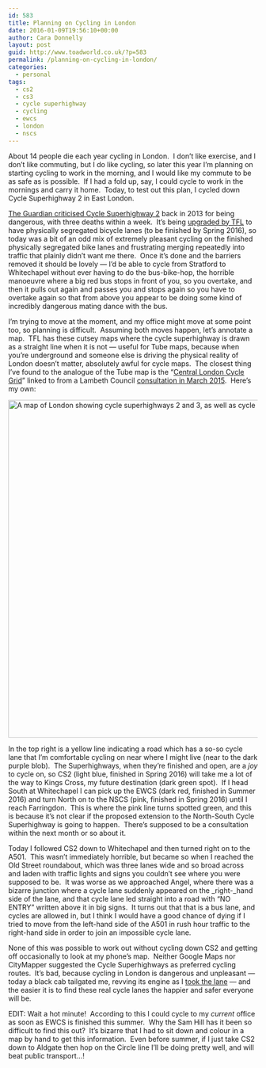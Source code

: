 ```yaml
---
id: 583
title: Planning on Cycling in London
date: 2016-01-09T19:56:10+00:00
author: Cara Donnelly
layout: post
guid: http://www.toadworld.co.uk/?p=583
permalink: /planning-on-cycling-in-london/
categories:
  - personal
tags:
  - cs2
  - cs3
  - cycle superhighway
  - cycling
  - ewcs
  - london
  - nscs
---
```

About 14 people die each year cycling in London.  I don&#8217;t like exercise, and I don&#8217;t like commuting, but I do like cycling, so later this year I&#8217;m planning on starting cycling to work in the morning, and I would like my commute to be as safe as is possible.  If I had a fold up, say, I could cycle to work in the mornings and carry it home.  Today, to test out this plan, I cycled down Cycle Superhighway 2 in East London.

[The Guardian criticised Cycle Superhighway 2](http://www.theguardian.com/lifeandstyle/video/2013/nov/15/cyclist-london-cycle-superhighway-2-video) back in 2013 for being dangerous, with three deaths within a week.  It&#8217;s being [upgraded by TFL](https://tfl.gov.uk/travel-information/improvements-and-projects/cycle-superhighway-2-upgrade) to have physically segregated bicycle lanes (to be finished by Spring 2016), so today was a bit of an odd mix of extremely pleasant cycling on the finished physically segregated bike lanes and frustrating merging repeatedly into traffic that plainly didn&#8217;t want me there.  Once it&#8217;s done and the barriers removed it should be lovely &#8212; I&#8217;d be able to cycle from Stratford to Whitechapel without ever having to do the bus-bike-hop, the horrible manoeuvre where a big red bus stops in front of you, so you overtake, and then it pulls out again and passes you and stops again so you have to overtake again so that from above you appear to be doing some kind of incredibly dangerous mating dance with the bus.

I&#8217;m trying to move at the moment, and my office might move at some point too, so planning is difficult.  Assuming both moves happen, let&#8217;s annotate a map.  TFL has these cutsey maps where the cycle superhighway is drawn as a straight line when it is not &#8212; useful for Tube maps, because when you&#8217;re underground and someone else is driving the physical reality of London doesn&#8217;t matter, absolutely awful for cycle maps.  The closest thing I&#8217;ve found to the analogue of the Tube map is the &#8220;[Central London Cycle Grid](http://www.lambeth.gov.uk/sites/default/files/Central%20London%20Cycle%20Grid.pdf)&#8221; linked to from a Lambeth Council [consultation in March 2015](http://www.lambeth.gov.uk/consultations/proposed-cycling-quietway-in-waterloo).  Here&#8217;s my own:

<a href="http://www.toadworld.co.uk/wp-content/uploads/2016/01/cycle_route.png" rel="attachment wp-att-585"><img class="alignnone wp-image-585 size-full" src="http://www.toadworld.co.uk/wp-content/uploads/2016/01/cycle_route.png" alt="A map of London showing cycle superhighways 2 and 3, as well as cycle superhighways east-west and north-south." width="1300" height="682" srcset="http://www.toadworld.co.uk/wp-content/uploads/2016/01/cycle_route-300x157.png 300w, http://www.toadworld.co.uk/wp-content/uploads/2016/01/cycle_route-768x403.png 768w, http://www.toadworld.co.uk/wp-content/uploads/2016/01/cycle_route-1024x537.png 1024w, http://www.toadworld.co.uk/wp-content/uploads/2016/01/cycle_route-624x327.png 624w, http://www.toadworld.co.uk/wp-content/uploads/2016/01/cycle_route.png 1300w" sizes="(max-width: 1300px) 100vw, 1300px" /></a>

In the top right is a yellow line indicating a road which has a so-so cycle lane that I&#8217;m comfortable cycling on near where I might live (near to the dark purple blob).  The Superhighways, when they&#8217;re finished and open, are a _joy_ to cycle on, so CS2 (light blue, finished in Spring 2016) will take me a lot of the way to Kings Cross, my future destination (dark green spot).  If I head South at Whitechapel I can pick up the EWCS (dark red, finished in Summer 2016) and turn North on to the NSCS (pink, finished in Spring 2016) until I reach Farringdon.  This is where the pink line turns spotted green, and this is because it&#8217;s not clear if the proposed extension to the North-South Cycle Superhighway is going to happen.  There&#8217;s supposed to be a consultation within the next month or so about it.

Today I followed CS2 down to Whitechapel and then turned right on to the A501.  This wasn&#8217;t immediately horrible, but became so when I reached the Old Street roundabout, which was three lanes wide and so broad across and laden with traffic lights and signs you couldn&#8217;t see where you were supposed to be.  It was worse as we approached Angel, where there was a bizarre junction where a cycle lane suddenly appeared on the _right-_hand side of the lane, and that cycle lane led straight into a road with &#8220;NO ENTRY&#8221; written above it in big signs.  It turns out that that is a bus lane, and cycles are allowed in, but I think I would have a good chance of dying if I tried to move from the left-hand side of the A501 in rush hour traffic to the right-hand side in order to join an impossible cycle lane.

None of this was possible to work out without cycling down CS2 and getting off occasionally to look at my phone&#8217;s map.  Neither Google Maps nor CityMapper suggested the Cycle Superhighways as preferred cycling routes.  It&#8217;s bad, because cycling in London is dangerous and unpleasant &#8212; today a black cab tailgated me, revving its engine as I [took the lane](http://www.theguardian.com/environment/bike-blog/2011/aug/01/cyclist-take-the-lane) &#8212; and the easier it is to find these real cycle lanes the happier and safer everyone will be.

EDIT: Wait a hot minute!  According to this I could cycle to my _current_ office as soon as EWCS is finished this summer.  Why the Sam Hill has it been so difficult to find this out?  It&#8217;s bizarre that I had to sit down and colour in a map by hand to get this information.  Even before summer, if I just take CS2 down to Aldgate then hop on the Circle line I&#8217;ll be doing pretty well, and will beat public transport&#8230;!